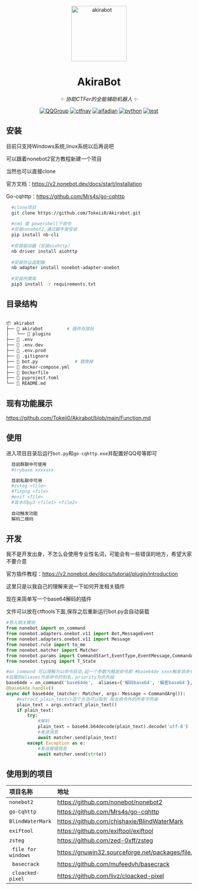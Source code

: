 <!-- markdownlint-disable MD033 MD041 -->
<p align="center">
  <a href="https://ctf.mzy0.com"><img src="https://user-images.githubusercontent.com/111427585/198643702-65d427e0-55b0-4f59-9120-a46c2a5f406c.png" width="150" height="150" alt="akirabot"></a>
</p>

<div align="center">

# AkiraBot

<!-- prettier-ignore-start -->
<!-- markdownlint-disable-next-line MD036 -->
_✨ 协助CTFer的全能辅助机器人 ✨_
<!-- prettier-ignore-end -->
<a href="https://jq.qq.com/?_wv=1027&k=DzOtbzU4"><img src="https://img.shields.io/badge/QQ%E7%BE%A4-555741990-orange?style=flat-square" alt="QQGroup"></a>
  <a href="https://ctf.mzy0.com"><img src="https://img.shields.io/badge/CTF%E5%AF%BC%E8%88%AA%E7%AB%99-ctf.mzy0.com-5492ff?style=flat-square" alt="ctfnav"></a>
  <a href="https://afdian.net/@Tokeii"><img src="https://img.shields.io/badge/爱发电-afdian.net-66ccff?style=flat-square" alt="aifadian"></a>
  <a href=".."><img src="https://img.shields.io/badge/python-3.8+-def1f2?style=flat-square" alt="python"></a>
  <a href="https://ctf.mzy0.com"><img src="https://user-images.githubusercontent.com/111427585/201509933-1321cec6-6407-489c-bedf-8dabb19bc320.gif"  alt="test"></a>
</div>



## 安装

目前只支持Windows系统,linux系统以后再说吧

可以跟着nonebot2官方教程新建一个项目

当然也可以直接clone

官方文档：https://v2.nonebot.dev/docs/start/installation

Go-cqhttp：https://github.com/Mrs4s/go-cqhttp

```bash
  #clone项目
  git clone https://github.com/Tokeii0/Akirabot.git
  
  #cmd 或 powershell下命令
  #安装nonebot2,通过脚手架安装
  pip install nb-cli
  
  #安装驱动器（安装aiohttp）
  nb driver install aiohttp
  
  #安装协议适配器
  nb adapter install nonebot-adapter-onebot
  
  #安装所需库
  pip3 install -r requirements.txt
```
## 目录结构
```bash

📦 akirabot
├── 📂 akirabot         # 插件存放处
│   └── 📜 plugins
├── 📜 .env                
├── 📜 .env.dev            
├── 📜 .env.prod           
├── 📜 .gitignore
├── 📜 bot.py              # 替换掉
├── 📜 docker-compose.yml
├── 📜 Dockerfile
├── 📜 pyproject.toml
└── 📜 README.md
```

## 现有功能展示

https://github.com/Tokeii0/Akirabot/blob/main/Function.md

## 使用
进入项目目录后运行`bot.py`和`go-cqhttp.exe`并配置好QQ号等即可

```bash
  目前群聊中可使用
  #trybase xxxxxxx

  目前私聊中可用
  #zsteg <file>
  #fixpng <file>
  #exif <file>
  #盲水印py3 <file1> <file2>
  
  自动触发功能
  解码二维码

```


## 开发

我不是开发出身，不怎么会使用专业性名词，可能会有一些错误的地方，希望大家不要介意

官方插件教程：https://v2.nonebot.dev/docs/tutorial/plugin/introduction

这里只是以我自己的理解来说一下如何开发相关插件

现在来简单写一个base64解码的插件

文件可以放在ctftools下面,保存之后重新运行bot.py会自动装载

```python
#导入相关模块
from nonebot import on_command 
from nonebot.adapters.onebot.v11 import Bot,MessageEvent 
from nonebot.adapters.onebot.v11 import Message
from nonebot.rule import to_me
from nonebot.matcher import Matcher
from nonebot.params import CommandStart,EventType,EventMessage,CommandArg,Arg
from nonebot.typing import T_State

#on_command 可以理解为以命令启动,起一个参数为触发命令即 #base64de xxxx触发该命令
#后面的aliases为该命令的别名，priority为优先级
base64de = on_command('base64de',  aliases={'解码base64', '解密base64'}, priority=5)
@base64de.handle()
async def base64de_(matcher: Matcher, args: Message = CommandArg()):
    #extract_plain_text()这个方法可以取到 除去命令外的所有字符串
    plain_text = args.extract_plain_text()
    if plain_text:
        try:
            #解码
            plain_text = base64.b64decode(plain_text).decode('utf-8')
            #发送消息
            await matcher.send(plain_text)
        except Exception as e:
            #发送报错信息
            await matcher.send(str(e))

```
  

## 使用到的项目


| 项目名称 | 地址                |
| :-------- |  :------------------------- |
| `nonebot2` |  https://github.com/nonebot/nonebot2 |
| `go-Cqhttp` |  https://github.com/Mrs4s/go-cqhttp |
| `BlindWaterMark` | https://github.com/chishaxie/BlindWaterMark |
| `exiftool` |  https://github.com/exiftool/exiftool |
| `zsteg` |  https://github.com/zed-0xff/zsteg |
|` file for windows`| https://gnuwin32.sourceforge.net/packages/file.htm|
|` basecrack`| https://github.com/mufeedvh/basecrack|
|` cloacked-pixel`| https://github.com/livz/cloacked-pixel|

  
